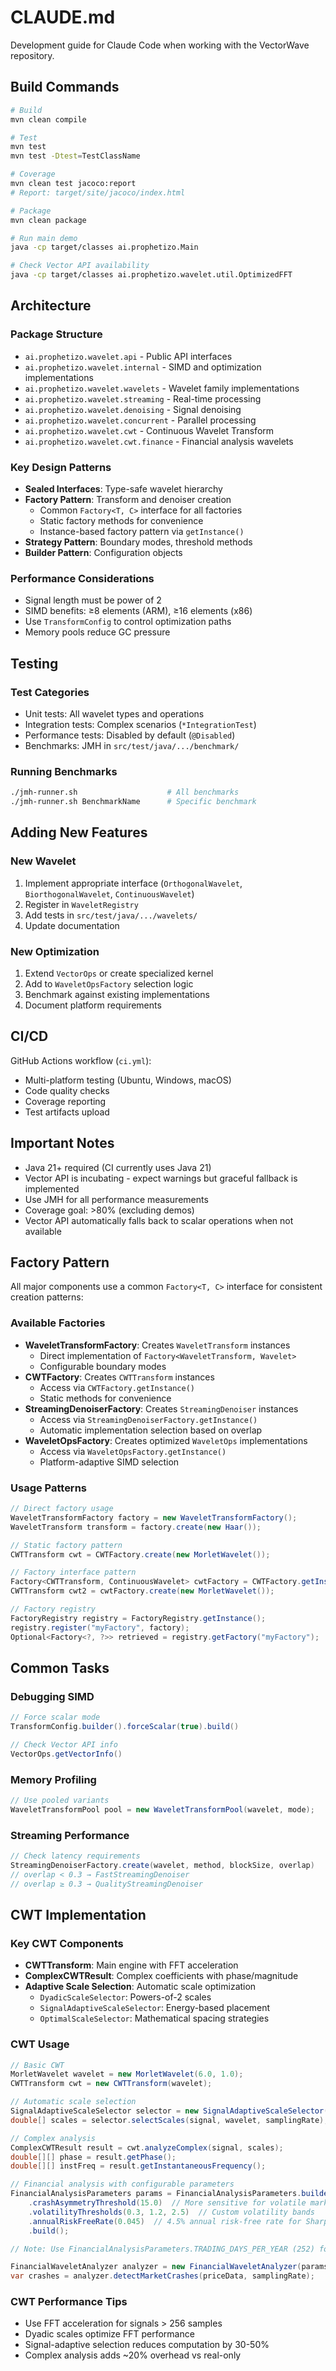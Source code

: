 # CLAUDE.md

Development guide for Claude Code when working with the VectorWave repository.

## Build Commands

```bash
# Build
mvn clean compile

# Test
mvn test
mvn test -Dtest=TestClassName

# Coverage
mvn clean test jacoco:report
# Report: target/site/jacoco/index.html

# Package
mvn clean package

# Run main demo
java -cp target/classes ai.prophetizo.Main

# Check Vector API availability
java -cp target/classes ai.prophetizo.wavelet.util.OptimizedFFT
```

## Architecture

### Package Structure
- `ai.prophetizo.wavelet.api` - Public API interfaces
- `ai.prophetizo.wavelet.internal` - SIMD and optimization implementations
- `ai.prophetizo.wavelet.wavelets` - Wavelet family implementations
- `ai.prophetizo.wavelet.streaming` - Real-time processing
- `ai.prophetizo.wavelet.denoising` - Signal denoising
- `ai.prophetizo.wavelet.concurrent` - Parallel processing
- `ai.prophetizo.wavelet.cwt` - Continuous Wavelet Transform
- `ai.prophetizo.wavelet.cwt.finance` - Financial analysis wavelets

### Key Design Patterns
- **Sealed Interfaces**: Type-safe wavelet hierarchy
- **Factory Pattern**: Transform and denoiser creation
  - Common `Factory<T, C>` interface for all factories
  - Static factory methods for convenience
  - Instance-based factory pattern via `getInstance()`
- **Strategy Pattern**: Boundary modes, threshold methods
- **Builder Pattern**: Configuration objects

### Performance Considerations
- Signal length must be power of 2
- SIMD benefits: ≥8 elements (ARM), ≥16 elements (x86)
- Use `TransformConfig` to control optimization paths
- Memory pools reduce GC pressure

## Testing

### Test Categories
- Unit tests: All wavelet types and operations
- Integration tests: Complex scenarios (`*IntegrationTest`)
- Performance tests: Disabled by default (`@Disabled`)
- Benchmarks: JMH in `src/test/java/.../benchmark/`

### Running Benchmarks
```bash
./jmh-runner.sh                    # All benchmarks
./jmh-runner.sh BenchmarkName      # Specific benchmark
```

## Adding New Features

### New Wavelet
1. Implement appropriate interface (`OrthogonalWavelet`, `BiorthogonalWavelet`, `ContinuousWavelet`)
2. Register in `WaveletRegistry`
3. Add tests in `src/test/java/.../wavelets/`
4. Update documentation

### New Optimization
1. Extend `VectorOps` or create specialized kernel
2. Add to `WaveletOpsFactory` selection logic
3. Benchmark against existing implementations
4. Document platform requirements

## CI/CD

GitHub Actions workflow (`ci.yml`):
- Multi-platform testing (Ubuntu, Windows, macOS)
- Code quality checks
- Coverage reporting
- Test artifacts upload

## Important Notes

- Java 21+ required (CI currently uses Java 21)
- Vector API is incubating - expect warnings but graceful fallback is implemented
- Use JMH for all performance measurements
- Coverage goal: >80% (excluding demos)
- Vector API automatically falls back to scalar operations when not available

## Factory Pattern

All major components use a common `Factory<T, C>` interface for consistent creation patterns:

### Available Factories
- **WaveletTransformFactory**: Creates `WaveletTransform` instances
  - Direct implementation of `Factory<WaveletTransform, Wavelet>`
  - Configurable boundary modes
- **CWTFactory**: Creates `CWTTransform` instances  
  - Access via `CWTFactory.getInstance()`
  - Static methods for convenience
- **StreamingDenoiserFactory**: Creates `StreamingDenoiser` instances
  - Access via `StreamingDenoiserFactory.getInstance()`
  - Automatic implementation selection based on overlap
- **WaveletOpsFactory**: Creates optimized `WaveletOps` implementations
  - Access via `WaveletOpsFactory.getInstance()`
  - Platform-adaptive SIMD selection

### Usage Patterns
```java
// Direct factory usage
WaveletTransformFactory factory = new WaveletTransformFactory();
WaveletTransform transform = factory.create(new Haar());

// Static factory pattern
CWTTransform cwt = CWTFactory.create(new MorletWavelet());

// Factory interface pattern
Factory<CWTTransform, ContinuousWavelet> cwtFactory = CWTFactory.getInstance();
CWTTransform cwt2 = cwtFactory.create(new MorletWavelet());

// Factory registry
FactoryRegistry registry = FactoryRegistry.getInstance();
registry.register("myFactory", factory);
Optional<Factory<?, ?>> retrieved = registry.getFactory("myFactory");
```

## Common Tasks

### Debugging SIMD
```java
// Force scalar mode
TransformConfig.builder().forceScalar(true).build()

// Check Vector API info
VectorOps.getVectorInfo()
```

### Memory Profiling
```java
// Use pooled variants
WaveletTransformPool pool = new WaveletTransformPool(wavelet, mode);
```

### Streaming Performance
```java
// Check latency requirements
StreamingDenoiserFactory.create(wavelet, method, blockSize, overlap)
// overlap < 0.3 → FastStreamingDenoiser
// overlap ≥ 0.3 → QualityStreamingDenoiser
```

## CWT Implementation

### Key CWT Components
- **CWTTransform**: Main engine with FFT acceleration
- **ComplexCWTResult**: Complex coefficients with phase/magnitude
- **Adaptive Scale Selection**: Automatic scale optimization
  - `DyadicScaleSelector`: Powers-of-2 scales
  - `SignalAdaptiveScaleSelector`: Energy-based placement
  - `OptimalScaleSelector`: Mathematical spacing strategies

### CWT Usage
```java
// Basic CWT
MorletWavelet wavelet = new MorletWavelet(6.0, 1.0);
CWTTransform cwt = new CWTTransform(wavelet);

// Automatic scale selection
SignalAdaptiveScaleSelector selector = new SignalAdaptiveScaleSelector();
double[] scales = selector.selectScales(signal, wavelet, samplingRate);

// Complex analysis
ComplexCWTResult result = cwt.analyzeComplex(signal, scales);
double[][] phase = result.getPhase();
double[][] instFreq = result.getInstantaneousFrequency();

// Financial analysis with configurable parameters
FinancialAnalysisParameters params = FinancialAnalysisParameters.builder()
    .crashAsymmetryThreshold(15.0)  // More sensitive for volatile markets
    .volatilityThresholds(0.3, 1.2, 2.5)  // Custom volatility bands
    .annualRiskFreeRate(0.045)  // 4.5% annual risk-free rate for Sharpe ratio
    .build();

// Note: Use FinancialAnalysisParameters.TRADING_DAYS_PER_YEAR (252) for annualization

FinancialWaveletAnalyzer analyzer = new FinancialWaveletAnalyzer(params);
var crashes = analyzer.detectMarketCrashes(priceData, samplingRate);
```

### CWT Performance Tips
- Use FFT acceleration for signals > 256 samples
- Dyadic scales optimize FFT performance
- Signal-adaptive selection reduces computation by 30-50%
- Complex analysis adds ~20% overhead vs real-only